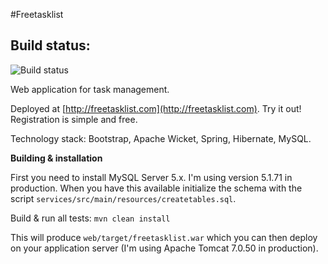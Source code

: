 #Freetasklist

## Build status:

![Build status](https://travis-ci.org/iluwatar/tasklist.svg?branch=master)

Web application for task management.

Deployed at [http://freetasklist.com](http://freetasklist.com). Try it out! Registration is simple and free.

Technology stack: Bootstrap, Apache Wicket, Spring, Hibernate, MySQL.

**Building & installation**

First you need to install MySQL Server 5.x. I'm using version 5.1.71 in production. When you have this available initialize the schema with the script `services/src/main/resources/createtables.sql`.

Build & run all tests:
`mvn clean install`

This will produce `web/target/freetasklist.war` which you can then deploy on your application server (I'm using Apache Tomcat 7.0.50 in production).
